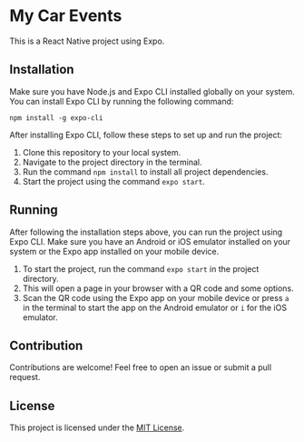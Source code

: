 # My Car Events

This is a React Native project using Expo.

## Installation 

Make sure you have Node.js and Expo CLI installed globally on your system. You can install Expo CLI by running the following command:

```
npm install -g expo-cli
```

After installing Expo CLI, follow these steps to set up and run the project:

1. Clone this repository to your local system.
2. Navigate to the project directory in the terminal.
3. Run the command `npm install` to install all project dependencies.
4. Start the project using the command `expo start`.

## Running

After following the installation steps above, you can run the project using Expo CLI. Make sure you have an Android or iOS emulator installed on your system or the Expo app installed on your mobile device.

1. To start the project, run the command `expo start` in the project directory.
2. This will open a page in your browser with a QR code and some options.
3. Scan the QR code using the Expo app on your mobile device or press `a` in the terminal to start the app on the Android emulator or `i` for the iOS emulator.

## Contribution

Contributions are welcome! Feel free to open an issue or submit a pull request.

## License

This project is licensed under the [MIT License](https://opensource.org/licenses/MIT).
